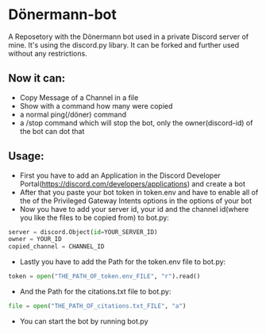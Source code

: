 # Dönermann-bot
A Reposetory with the Dönermann bot used in a private Discord server of mine. It's using the discord.py libary. It can be forked and further used without any restrictions. 

Now it can:
- 
- Copy Message of a Channel in a file
- Show with a command how many were copied
- a normal ping(/döner) command
- a /stop command which will stop the bot, only the owner(discord-id) of the bot can dot that

Usage:
-
- First you have to add an Application in the Discord Developer Portal(https://discord.com/developers/applications) and create a bot 
- After that you paste your bot token in token.env and have to enable all of the of the Privileged Gateway Intents options in the options of your bot
- Now you have to add your server id, your id and the channel id(where you like the files to be copied from) to bot.py:
```python
server = discord.Object(id=YOUR_SERVER_ID)
owner = YOUR_ID
copied_channel = CHANNEL_ID
```
- Lastly you have to add the Path for the token.env file to bot.py:
```python
token = open("THE_PATH_OF_token.env_FILE", "r").read()
```
- And the Path for the citations.txt file to bot.py:
```python
file = open("THE_PATH_OF_citations.txt_FILE", "a")
```
- You can start the bot by running bot.py
